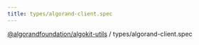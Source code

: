 ```yaml
---
title: types/algorand-client.spec
---
```

[@algorandfoundation/algokit-utils](/reference/algokit-utils-ts/api/readme/) / types/algorand-client.spec